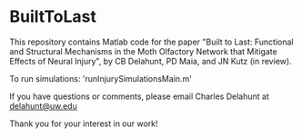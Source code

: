# BuiltToLast

This repository contains Matlab code for the paper "Built to Last: Functional and Structural Mechanisms in the Moth Olfactory Network that Mitigate Effects of Neural Injury", by CB Delahunt, PD Maia, and JN Kutz (in review).

To run simulations: 'runInjurySimulationsMain.m'

If you have questions or comments, please email Charles Delahunt at delahunt@uw.edu

Thank you for your interest in our work! 
